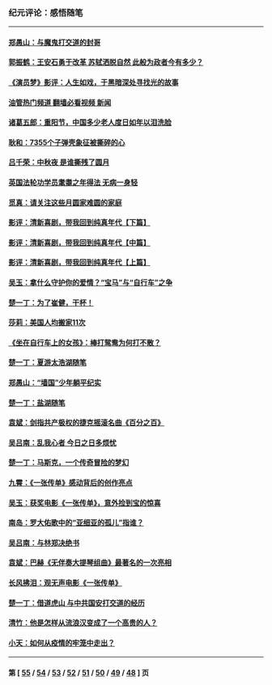### 纪元评论：感悟随笔
---
#### [郑愚山：与魔鬼打交道的封哥](../../pages/nsc1035/n13840314.md?10070330) 
#### [郭振鹤：王安石勇于改革 苏轼洒脱自然 此般为政者今有多少？](../../pages/nsc1035/n13836901.md?10070330) 
#### [《演员梦》影评：人生如戏，于黑暗深处寻找光的故事](../../pages/nsc1035/n13832182.md?10070330) 
#### [油管热门频道 翻墙必看视频 新闻](ok?10070330)
#### [诸葛五郎：重阳节，中国多少老人度日如年以泪洗脸](../../pages/nsc1035/n13831696.md?10070330) 
#### [耿和：7355个子弹壳象征被撕碎的心](../../pages/nsc1035/n13830612.md?10070330) 
#### [吕千荣：中秋夜 是谁撕残了圆月](../../pages/nsc1035/n13824365.md?10070330) 
#### [英国法轮功学员耄耋之年得法 无病一身轻](../../pages/nsc1035/n13821415.md?10070330) 
#### [觅真：请关注这些月圆家难圆的家庭](../../pages/nsc1035/n13817374.md?10070330) 
#### [影评：清新喜剧，带我回到纯真年代【下篇】](../../pages/nsc1035/n13806698.md?10070330) 
#### [影评：清新喜剧，带我回到纯真年代【中篇】](../../pages/nsc1035/n13806120.md?10070330) 
#### [影评：清新喜剧，带我回到纯真年代【上篇】](../../pages/nsc1035/n13805467.md?10070330) 
#### [吴玉：拿什么守护你的爱情？“宝马”与“自行车”之争](../../pages/nsc1035/n13804482.md?10070330) 
#### [楚一丁：为了崔健，干杯！](../../pages/nsc1035/n13802006.md?10070330) 
#### [莎莉：美国人均搬家11次](../../pages/nsc1035/n13801777.md?10070330) 
#### [《坐在自行车上的女孩》：棒打鸳鸯为何打不散？](../../pages/nsc1035/n13799272.md?10070330) 
#### [楚一丁：夏游太浩湖随笔](../../pages/nsc1035/n13796515.md?10070330) 
#### [郑愚山：“墙国”少年躺平纪实](../../pages/nsc1035/n13796701.md?10070330) 
#### [楚一丁：盐湖随笔](../../pages/nsc1035/n13796541.md?10070330) 
#### [袁斌：剑指共产极权的捷克摇滚名曲《百分之百》](../../pages/nsc1035/n13777612.md?10070330) 
#### [吴吕南：乱我心者 今日之日多烦忧](../../pages/nsc1035/n13777510.md?10070330) 
#### [楚一丁：马斯克，一个传奇冒险的梦幻](../../pages/nsc1035/n13777160.md?10070330) 
#### [九霄：《一张传单》感动背后的创作亮点](../../pages/nsc1035/n13773830.md?10070330) 
#### [吴玉：获奖电影《一张传单》，意外捡到宝的惊喜](../../pages/nsc1035/n13772014.md?10070330) 
#### [南岛：罗大佑歌中的“亚细亚的孤儿”指谁？](../../pages/nsc1035/n13765051.md?10070330) 
#### [吴吕南：与林郑决绝书](../../pages/nsc1035/n13764053.md?10070330) 
#### [袁斌：巴赫《无伴奏大提琴组曲》最著名的一次亮相](../../pages/nsc1035/n13762193.md?10070330) 
#### [长风拂泪：观无声电影《一张传单》](../../pages/nsc1035/n13759939.md?10070330) 
#### [楚一丁：借道虎山 与中共国安打交道的经历](../../pages/nsc1035/n13757589.md?10070330) 
#### [清竹：他是怎样从流浪汉变成了一个高贵的人？](../../pages/nsc1035/n13757096.md?10070330) 
#### [小天：如何从疫情的牢笼中走出？](../../pages/nsc1035/n13744630.md?10070330) 

---
#### 第 [ [55](./55.md?10070330) / [54](./54.md?10070330) / [53](./53.md?10070330) / [52](./52.md?10070330) / [51](./51.md?10070330) / [50](./50.md?10070330) / [49](./49.md?10070330) / [48](./48.md?10070330) ] 页
